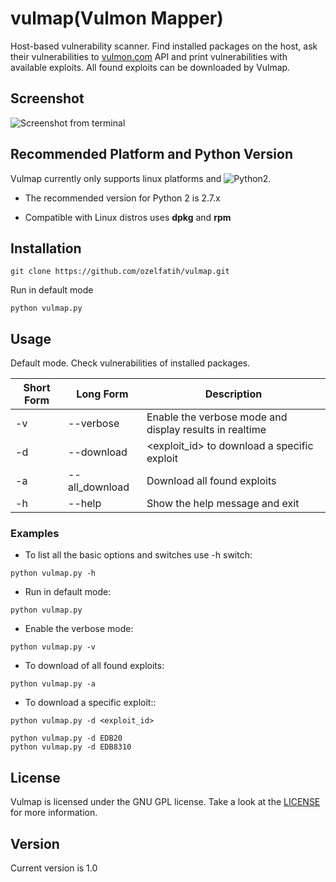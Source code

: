 # vulmap(Vulmon Mapper)
Host-based vulnerability scanner. Find installed packages on the host, ask their vulnerabilities to [vulmon.com](http://vulmon.com) API and print vulnerabilities with available exploits. All found exploits can be downloaded by Vulmap.


## Screenshot
![Screenshot from terminal](https://github.com/ozelfatih/vulmap/blob/master/screenhots.png?raw=true)

## Recommended Platform and Python Version
Vulmap currently only supports linux platforms and ![Python2](https://camo.githubusercontent.com/91573a399273230bbd7a6391aff545172fe49fb5/68747470733a2f2f696d672e736869656c64732e696f2f62616467652f507974686f6e2d322d79656c6c6f772e737667).
* The recommended version for Python 2 is 2.7.x

* Compatible with Linux distros uses **dpkg** and **rpm**

## Installation
```
git clone https://github.com/ozelfatih/vulmap.git
```

Run in default mode
```
python vulmap.py
```

## Usage
Default mode. Check vulnerabilities of installed packages.

Short Form | Long Form | Description
------------ | ------------- | -------------
-v | --verbose | Enable the verbose mode and display results in realtime
-d | --download | <exploit_id> to download a specific exploit
-a | --all_download | Download all found exploits 
-h | --help | Show the help message and exit

### Examples
* To list all the basic options and switches use -h switch:
```
python vulmap.py -h
```
* Run in default mode:
```
python vulmap.py
```
* Enable the verbose mode:
```
python vulmap.py -v
```
* To download of all found exploits:
```
python vulmap.py -a
```
* To download a specific exploit::
```
python vulmap.py -d <exploit_id>

python vulmap.py -d EDB20
python vulmap.py -d EDB8310
```

## License
Vulmap is licensed under the GNU GPL license. Take a look at the [LICENSE](https://github.com/ozelfatih/vulmap/blob/master/LICENSE) for more information.

## Version
Current version is 1.0

